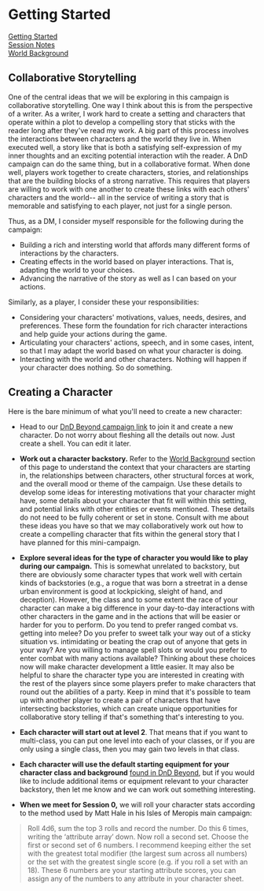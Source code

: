 # Getting Started
[Getting Started](http://c3ptoh.github.io/secrets-of-nelluon/getting-started)  
[Session Notes](http://c3ptoh.github.io/secrets-of-nelluon/session-notes)  
[World Background](http://c3ptoh.github.io/secrets-of-nelluon/world-background)

## Collaborative Storytelling
One of the central ideas that we will be exploring in this campaign is collaborative storytelling. One way I think about this is from the perspective of a writer. As a writer, I work hard to create a setting and characters that operate within a plot to develop a compelling story that sticks with the reader long after they've read my work. A big part of this process involves the interactions between characters and the world they live in. When executed well, a story like that is both a satisfying self-expression of my inner thoughts and an exciting potential interaction wtih the reader. A DnD campaign can do the same thing, but in a collaborative format. When done well, players work together to create characters, stories, and relationships that are the building blocks of a strong narrative. This requires that players are willing to work with one another to create these links with each others' characters and the world-- all in the service of writing a story that is memorable and satisfying to each player, not just for a single person.

Thus, as a DM, I consider myself responsible for the following during the campaign:
- Building a rich and intersting world that affords many different forms of interactions by the characters.
- Creating effects in the world based on player interactions. That is, adapting the world to your choices.
- Advancing the narrative of the story as well as I can based on your actions.

Similarly, as a player, I consider these your responsibilities:
- Considering your characters' motivations, values, needs, desires, and preferences. These form the foundation for rich character interactions and help guide your actions during the game. 
- Articulating your characters' actions, speech, and in some cases, intent, so that I may adapt the world based on what your character is doing. 
- Interacting with the world and other characters. Nothing will happen if your character does nothing. So do something. 

## Creating a Character
Here is the bare minimum of what you'll need to create a new character:
- Head to our [DnD Beyond campaign link](https://www.dndbeyond.com/campaigns/join/69780281190086973) to join it and create a new character. Do not worry about fleshing all the details out now. Just create a shell. You can edit it later. 

- **Work out a character backstory.** Refer to the [World Background](world-background.md) section of this page to understand the context that your characters are starting in, the relationships between characters, other structural forces at work, and the overall mood or theme of the campaign. Use these details to develop some ideas for interesting motivations that your character might have, some details about your character that fit will within this setting, and potential links with other entities or events mentioned. These details do not need to be fully coherent or set in stone. Consult with me about these ideas you have so that we may collaboratively work out how to create a compelling character that fits within the general story that I have planned for this mini-campaign.

- **Explore several ideas for the type of character you would like to play during our campaign.** This is somewhat unrelated to backstory, but there are obviously some character types that work well with certain kinds of backstories (e.g., a rogue that was born a streetrat in a dense urban environment is good at lockpicking, sleight of hand, and deception). However, the class and to some extent the race of your character can make a big difference in your day-to-day interactions with other characters in the game and in the actions that will be easier or harder for you to perform. Do you tend to prefer ranged combat vs. getting into melee? Do you prefer to sweet talk your way out of a sticky situation vs. intimidating or beating the crap out of anyone that gets in your way? Are you willing to manage spell slots or would you prefer to enter combat with many actions available? Thinking about these choices now will make character development a little easier. It may also be helpful to share the character type you are interested in creating with the rest of the players since some players prefer to make characters that round out the abilities of a party. Keep in mind that it's possible to team up with another player to create a pair of characters that have intersecting backstories, which can create unique opportunities for collaborative story telling if that's something that's interesting to you.

- **Each character will start out at level 2**. That means that if you want to multi-class, you can put one level into each of your classes, or if you are only using a single class, then you may gain two levels in that class. 

- **Each character will use the default starting equipment for your character class and background** [found in DnD Beyond](https://www.dndbeyond.com/classes), but if you would like to include additional items or equipment relevant to your character backstory, then let me know and we can work out something interesting. 

- **When we meet for Session 0,** we will roll your character stats according to the method used by Matt Hale in his Isles of Meropis main campaign: 
> Roll 4d6, sum the top 3 rolls and record the number. Do this 6 times, writing the ‘attribute array’ down. Now roll a second set. Choose the first or second set of 6 numbers. I recommend keeping either the set with the greatest total modifier (the largest sum across all numbers) or the set with the greatest single score (e.g. if you roll a set with an 18). These 6 numbers are your starting attribute scores, you can assign any of the numbers to any attribute in your character sheet.
